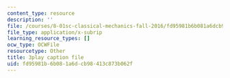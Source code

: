 ```yaml
---
content_type: resource
description: ''
file: /courses/8-01sc-classical-mechanics-fall-2016/fd95981b6b081a6dcb98413c873b062f_KmGPMec8-iU.srt
file_type: application/x-subrip
learning_resource_types: []
ocw_type: OCWFile
resourcetype: Other
title: 3play caption file
uid: fd95981b-6b08-1a6d-cb98-413c873b062f
---
```

